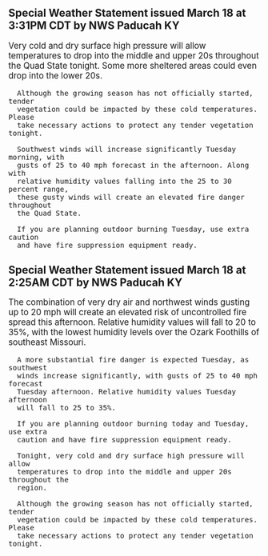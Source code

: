 <p>
   <h2>Special Weather Statement issued March 18 at 3:31PM CDT by NWS Paducah KY</h2>
   <div style="font-size:120%">Very cold and dry surface high pressure will allow temperatures
      to drop into the middle and upper 20s throughout the Quad State
      tonight. Some more sheltered areas could even drop into the lower
      20s.
      
      Although the growing season has not officially started, tender
      vegetation could be impacted by these cold temperatures. Please
      take necessary actions to protect any tender vegetation tonight.
      
      Southwest winds will increase significantly Tuesday morning, with
      gusts of 25 to 40 mph forecast in the afternoon. Along with
      relative humidity values falling into the 25 to 30 percent range,
      these gusty winds will create an elevated fire danger throughout
      the Quad State.
      
      If you are planning outdoor burning Tuesday, use extra caution
      and have fire suppression equipment ready.
   </div>
</p>
<p>
   <h2>Special Weather Statement issued March 18 at 2:25AM CDT by NWS Paducah KY</h2>
   <div style="font-size:120%">The combination of very dry air and northwest winds gusting up to
      20 mph will create an elevated risk of uncontrolled fire spread
      this afternoon. Relative humidity values will fall to 20 to 35%,
      with the lowest humidity levels over the Ozark Foothills of
      southeast Missouri.
      
      A more substantial fire danger is expected Tuesday, as southwest
      winds increase significantly, with gusts of 25 to 40 mph forecast
      Tuesday afternoon. Relative humidity values Tuesday afternoon
      will fall to 25 to 35%.
      
      If you are planning outdoor burning today and Tuesday, use extra
      caution and have fire suppression equipment ready.
      
      Tonight, very cold and dry surface high pressure will allow
      temperatures to drop into the middle and upper 20s throughout the
      region.
      
      Although the growing season has not officially started, tender
      vegetation could be impacted by these cold temperatures. Please
      take necessary actions to protect any tender vegetation tonight.
   </div>
</p>